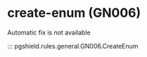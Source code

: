 # create-enum (GN006)

Automatic fix is not available

::: pgshield.rules.general.GN006.CreateEnum

